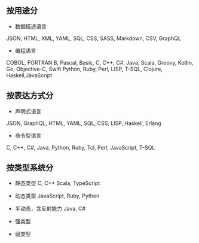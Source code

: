 
## 按用途分
- 数据描述语言

JSON, HTML, XML, YAML, SQL, CSS, SASS, Markdown, CSV, GraphQL

- 编程语言

COBOL, FORTRAN
B, Pascal, Basic, C, C++, C#, Java, Scala, Groovy, Kotlin, Go, Objective-C, Swift
Python, Ruby, Perl,
LISP, T-SQL, Clojure, Haskell,JavaScript

## 按表达方式分
- 声明式语言

JSON, GraphQL, HTML, YAML, SQL, CSS,
LISP, Haskell, Erlang

- 命令型语言

C, C++, C#, Java, Python, Ruby, Tcl, Perl, JavaScript,
T-SQL

## 按类型系统分
- 静态类型
C, C++ Scala, TypeScript

- 动态类型
JavaScript, Ruby, Python

- 半动态，含反射能力
Java, C#

- 强类型

- 弱类型

